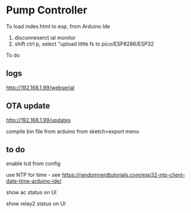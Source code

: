 # Pump Controller
To load index.html to esp, from Arduino Ide
1. disconneserct ial monitor
2. shift ctrl p, select "upload little fs to pico/ESP8286/ESP32

To do

## logs
http://192.168.1.99/webserial

## OTA update
http://192.168.1.99/updates

compile bin file from arduino from sketch>export menu


## to do
enable lcd from config

use NTP for time - see https://randomnerdtutorials.com/esp32-ntp-client-date-time-arduino-ide/

show ac status on UI

show relay2 status on UI



